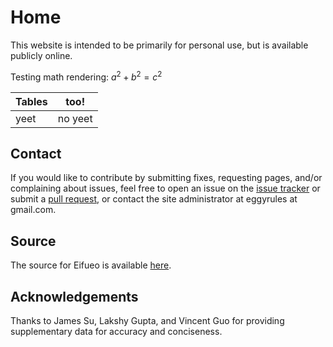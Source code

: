 # Home

This website is intended to be primarily for personal use, but is available publicly online.

Testing math rendering: $a^2+b^2=c^2$

| Tables | too! |
| --- | --- |
| yeet | no yeet |

## Contact

If you would like to contribute by submitting fixes, requesting pages, and/or complaining about issues, feel free to open an issue on the [issue tracker](https://git.eggworld.tk/eggy/eifueo/issues) or submit a [pull request](https://git.eggworld.tk/eggy/eifueo/pulls), or contact the site administrator at eggyrules at gmail.com.

## Source

The source for Eifueo is available [here](https://git.eggworld.tk/eggy/eifueo).

## Acknowledgements

Thanks to James Su, Lakshy Gupta, and Vincent Guo for providing supplementary data for accuracy and conciseness.
